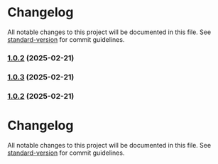 # Changelog

All notable changes to this project will be documented in this file. See [standard-version](https://github.com/conventional-changelog/standard-version) for commit guidelines.

### [1.0.2](https://github.com/simaoptrocha/full-widget-app/compare/v1.0.3...v1.0.2) (2025-02-21)

### [1.0.3](https://github.com/simaoptrocha/full-widget-app/compare/v1.0.2...v1.0.3) (2025-02-21)

### [1.0.2](https://github.com/simaoptrocha/full-widget-app/compare/v1.0.1...v1.0.2) (2025-02-21)

# Changelog

All notable changes to this project will be documented in this file. See [standard-version](https://github.com/conventional-changelog/standard-version) for commit guidelines.
